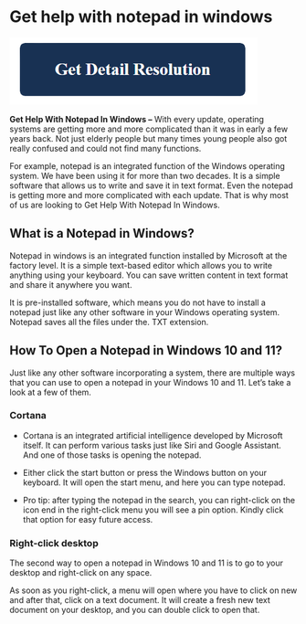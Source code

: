 # Get help with notepad in windows

[![Get help with notepad in windows](blue.png)](https://computer-solved.com/get-help-with-notepad-in-windows/)


**Get Help With Notepad In Windows –** With every update, operating systems are getting more and more complicated than it was in early a few years back. Not just elderly people but many times young people also got really confused and could not find many functions.

For example, notepad is an integrated function of the Windows operating system. We have been using it for more than two decades. It is a simple software that allows us to write and save it in text format. Even the notepad is getting more and more complicated with each update. That is why most of us are looking to Get Help With Notepad In Windows.

## What is a Notepad in Windows?
Notepad in windows is an integrated function installed by Microsoft at the factory level. It is a simple text-based editor which allows you to write anything using your keyboard. You can save written content in text format and share it anywhere you want.

It is pre-installed software, which means you do not have to install a notepad just like any other software in your Windows operating system. Notepad saves all the files under the. TXT extension.

## How To Open a Notepad in Windows 10 and 11?
Just like any other software incorporating a system, there are multiple ways that you can use to open a notepad in your Windows 10 and 11. Let’s take a look at a few of them.

### Cortana

* Cortana is an integrated artificial intelligence developed by Microsoft itself. It can perform various tasks just like Siri and Google Assistant. And one of those tasks is opening the notepad.

* Either click the start button or press the Windows button on your keyboard. It will open the start menu, and here you can type notepad. 

* Pro tip: after typing the notepad in the search, you can right-click on the icon end in the right-click menu you will see a pin option. Kindly click that option for easy future access.

### Right-click desktop
The second way to open a notepad in Windows 10 and 11 is to go to your desktop and right-click on any space. 

As soon as you right-click, a menu will open where you have to click on new and after that, click on a text document. It will create a fresh new text document on your desktop, and you can double click to open that.
